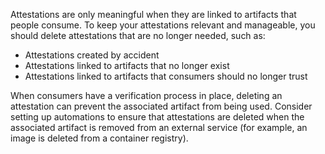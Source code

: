 Attestations are only meaningful when they are linked to artifacts that people consume. To keep your attestations relevant and manageable, you should delete attestations that are no longer needed, such as:

* Attestations created by accident
* Attestations linked to artifacts that no longer exist
* Attestations linked to artifacts that consumers should no longer trust

When consumers have a verification process in place, deleting an attestation can prevent the associated artifact from being used. Consider setting up automations to ensure that attestations are deleted when the associated artifact is removed from an external service (for example, an image is deleted from a container registry).

